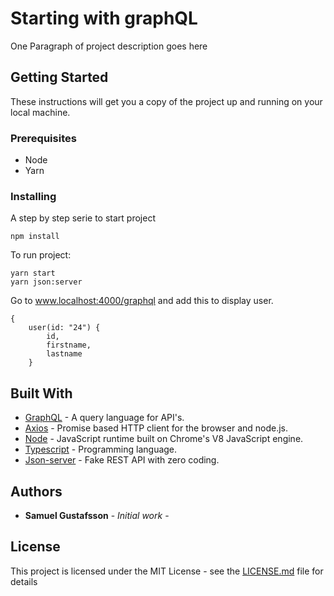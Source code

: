 # Starting with graphQL

One Paragraph of project description goes here

## Getting Started

These instructions will get you a copy of the project up and running on your
local machine.

### Prerequisites

* Node
* Yarn

### Installing

A step by step serie to start project

```
npm install
```

To run project:

```
yarn start
yarn json:server
```

Go to www.localhost:4000/graphql and add this to display user.

```
{
    user(id: "24") {
        id,
        firstname,
        lastname
    }
```

## Built With

* [GraphQL](http://graphql.org/) - A query language for API's.
* [Axios](https://github.com/axios/axios) - Promise based HTTP client for the
  browser and node.js.
* [Node](https://nodejs.org/en/) - JavaScript runtime built on Chrome's V8
  JavaScript engine.
* [Typescript](https://www.typescriptlang.org/) - Programming language.
* [Json-server](https://github.com/typicode/json-server) - Fake REST API with
  zero coding.

## Authors

* **Samuel Gustafsson** - _Initial work_ -

## License

This project is licensed under the MIT License - see the
[LICENSE.md](LICENSE.md) file for details
